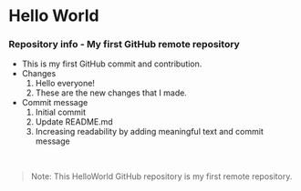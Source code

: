 # Hello World

### Repository info - My first GitHub remote repository
- This is my first GitHub commit and contribution.
- Changes
	1. Hello everyone!
	2. These are the new changes that I made.
- Commit message
	 1. Initial commit
	 2. Update README.md
	 3. Increasing readability by adding meaningful text and commit message

<br>

> Note: This HelloWorld GitHub repository is my first remote repository. 
